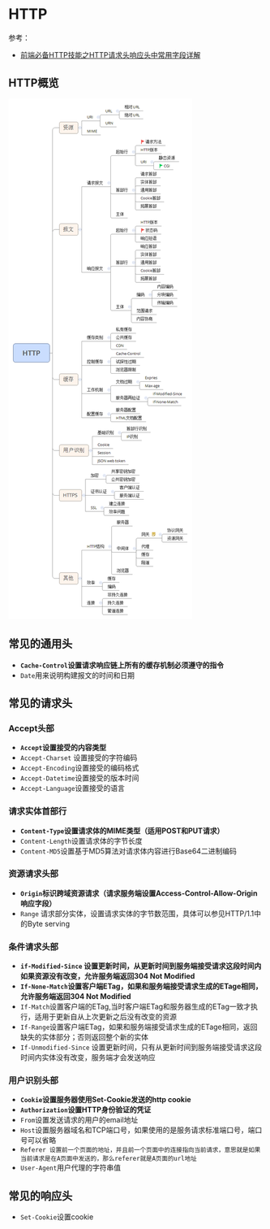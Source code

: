 HTTP
===
参考：
* [前端必备HTTP技能之HTTP请求头响应头中常用字段详解](http://www.jianshu.com/p/6e86903d74f7)



## HTTP概览
![http](./img/http.png)

## 常见的通用头

* __`Cache-Control`设置请求响应链上所有的缓存机制必须遵守的指令__
* `Date`用来说明构建报文的时间和日期

## 常见的请求头
### Accept头部
* __`Accept`设置接受的内容类型__ 
* `Accept-Charset` 设置接受的字符编码
* `Accept-Encoding`设置接受的编码格式
* `Accept-Datetime`设置接受的版本时间
* `Accept-Language`设置接受的语言

### 请求实体首部行
* __`Content-Type`设置请求体的MIME类型（适用POST和PUT请求）__
* `Content-Length`设置请求体的字节长度
* `Content-MD5`设置基于MD5算法对请求体内容进行Base64二进制编码

### 资源请求头部
* __`Origin`标识跨域资源请求（请求服务端设置Access-Control-Allow-Origin响应字段）__
* `Range` 请求部分实体，设置请求实体的字节数范围，具体可以参见HTTP/1.1中的Byte serving

### 条件请求头部
* __`if-Modified-Since` 设置更新时间，从更新时间到服务端接受请求这段时间内如果资源没有改变，允许服务端返回304 Not Modified__
* __`If-None-Match`设置客户端ETag，如果和服务端接受请求生成的ETage相同，允许服务端返回304 Not Modified__
* `If-Match`设置客户端的ETag,当时客户端ETag和服务器生成的ETag一致才执行，适用于更新自从上次更新之后没有改变的资源
* `If-Range`设置客户端ETag，如果和服务端接受请求生成的ETage相同，返回缺失的实体部分；否则返回整个新的实体
* `If-Unmodified-Since` 设置更新时间，只有从更新时间到服务端接受请求这段时间内实体没有改变，服务端才会发送响应

### 用户识别头部
* __`Cookie`设置服务器使用Set-Cookie发送的http cookie__
* __`Authorization`设置HTTP身份验证的凭证__
* `From`设置发送请求的用户的email地址
* `Host`设置服务器域名和TCP端口号，如果使用的是服务请求标准端口号，端口号可以省略
* `Referer 设置前一个页面的地址，并且前一个页面中的连接指向当前请求，意思就是如果当前请求是在A页面中发送的，那么referer就是A页面的url地址`
* `User-Agent`用户代理的字符串值

## 常见的响应头
* `Set-Cookie`设置cookie
